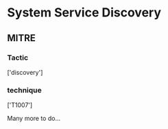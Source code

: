 # System Service Discovery

## MITRE

### Tactic
['discovery']

### technique
['T1007']

Many more to do...
